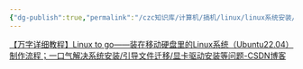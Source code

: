 ```yaml
---
{"dg-publish":true,"permalink":"/czc知识库/计算机/搞机/linux/linux系统安装/","dgPassFrontmatter":true,"created":"2024-06-18T17:45:20.656+08:00","updated":"2024-12-08T11:41:52.732+08:00"}
---
```




[【万字详细教程】Linux to go——装在移动硬盘里的Linux系统（Ubuntu22.04）制作流程；一口气解决系统安装/引导文件迁移/显卡驱动安装等问题-CSDN博客](https://blog.csdn.net/m0_64545111/article/details/136131918)
